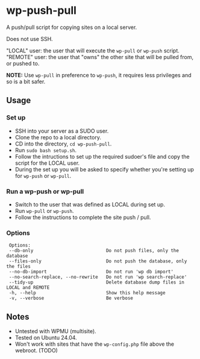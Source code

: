 # wp-push-pull
 A push/pull script for copying sites on a local server. 
 
 Does not use SSH.

 "LOCAL"  user: the user that will execute the `wp-pull` or `wp-push` script.
 "REMOTE" user: the user that "owns" the other site that will be pulled from, or pushed to.
 
 **NOTE:** Use `wp-pull` in preference to `wp-push`, it requires less privileges and so is a bit safer.

## Usage
### Set up
 - SSH into your server as a SUDO user.
 - Clone the repo to a local directory.
 - CD into the directory, `cd wp-push-pull`.
 - Run `sudo bash setup.sh`.
 - Follow the intructions to set up the required sudoer's file and copy the script for the LOCAL user.
 - During the set up you will be asked to specify whether you're setting up for `wp-push` or `wp-pull`.

### Run a wp-push or wp-pull
- Switch to the user that was defined as LOCAL during set up.
- Run `wp-pull` or `wp-push`.
- Follow the instructions to complete the site push / pull.

### Options

```
 Options:
 --db-only                           Do not push files, only the database
 --files-only                        Do not push the database, only the files
 --no-db-import                      Do not run 'wp db import'
 --no-search-replace, --no-rewrite   Do not run 'wp search-replace'
 --tidy-up                           Delete database dump files in LOCAL and REMOTE
 -h, --help                          Show this help message
 -v, --verbose                       Be verbose
```

## Notes
- Untested with WPMU (multisite).
- Tested on Ubuntu 24.04.
- Won't work with sites that have the `wp-config.php` file above the webroot. (TODO)
